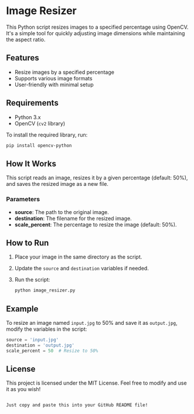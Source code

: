 # Image Resizer

This Python script resizes images to a specified percentage using OpenCV. It's a simple tool for quickly adjusting image dimensions while maintaining the aspect ratio.

## Features

- Resize images by a specified percentage
- Supports various image formats
- User-friendly with minimal setup

## Requirements

- Python 3.x
- OpenCV (`cv2` library)

To install the required library, run:

```bash
pip install opencv-python
```

## How It Works

This script reads an image, resizes it by a given percentage (default: 50%), and saves the resized image as a new file.

### Parameters

- **source**: The path to the original image.
- **destination**: The filename for the resized image.
- **scale_percent**: The percentage to resize the image (default: 50%).

## How to Run

1. Place your image in the same directory as the script.
2. Update the `source` and `destination` variables if needed.
3. Run the script:

   ```bash
   python image_resizer.py
   ```

## Example

To resize an image named `input.jpg` to 50% and save it as `output.jpg`, modify the variables in the script:

```python
source = 'input.jpg'
destination = 'output.jpg'
scale_percent = 50  # Resize to 50%
```

## License

This project is licensed under the MIT License. Feel free to modify and use it as you wish!
```

Just copy and paste this into your GitHub README file!
